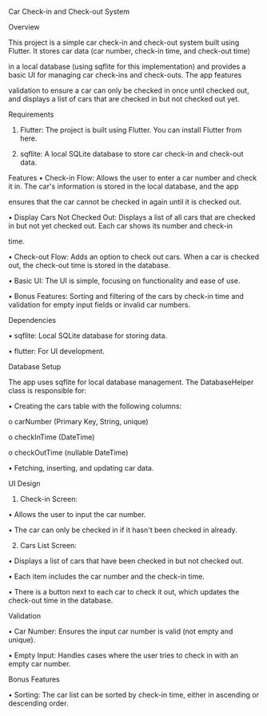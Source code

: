 Car Check-in and Check-out System

Overview

This project is a simple car check-in and check-out system built using Flutter. It stores car data (car number, check-in time, and check-out time) 

in a local database (using sqflite for this implementation) and provides a basic UI for managing car check-ins and check-outs. The app features 

validation to ensure a car can only be checked in once until checked out, and displays a list of cars that are checked in but not checked out yet.

Requirements

1.	Flutter: The project is built using Flutter. You can install Flutter from here.

2.	sqflite: A local SQLite database to store car check-in and check-out data.

Features
•	Check-in Flow: Allows the user to enter a car number and check it in. The car's information is stored in the local database, and the app 

ensures that the car cannot be checked in again until it is checked out.

•	Display Cars Not Checked Out: Displays a list of all cars that are checked in but not yet checked out. Each car shows its number and check-in 

time.

•	Check-out Flow: Adds an option to check out cars. When a car is checked out, the check-out time is stored in the database.

•	Basic UI: The UI is simple, focusing on functionality and ease of use.

•	Bonus Features: Sorting and filtering of the cars by check-in time and validation for empty input fields or invalid car numbers.

Dependencies

•	sqflite: Local SQLite database for storing data.

•	flutter: For UI development.

Database Setup

The app uses sqflite for local database management. The DatabaseHelper class is responsible for:

•	Creating the cars table with the following columns:

o	carNumber (Primary Key, String, unique)

o	checkInTime (DateTime)

o	checkOutTime (nullable DateTime)

•	Fetching, inserting, and updating car data.

UI Design

1. Check-in Screen:

•	Allows the user to input the car number.

•	The car can only be checked in if it hasn't been checked in already.

2. Cars List Screen:

•	Displays a list of cars that have been checked in but not checked out.

•	Each item includes the car number and the check-in time.

•	There is a button next to each car to check it out, which updates the check-out time in the database.

Validation

•	Car Number: Ensures the input car number is valid (not empty and unique).

•	Empty Input: Handles cases where the user tries to check in with an empty car number.

Bonus Features

•	Sorting: The car list can be sorted by check-in time, either in ascending or descending order.




 
